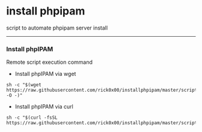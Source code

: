 # install phpipam
script to automate phpipam server install

---
### Install phpIPAM
Remote script execution command
- Install phpIPAM via wget
```shell
sh -c "$(wget https://raw.githubusercontent.com/rick0x00/installphpipam/master/script.sh -O -)"
```
- Install phpIPAM via curl
```shell
sh -c "$(curl -fsSL https://raw.githubusercontent.com/rick0x00/installphpipam/master/script.sh)"

```
